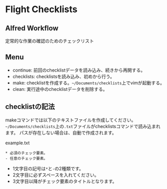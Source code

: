 # Flight Checklists
## Alfred Workflow
定常的な作業の確認のためのチェックリスト

## Menu
* continue: 前回のchecklistデータを読み込み、続きから再開する。
* checklists: checklistsを読み込み、初めから行う。
* make: checklistを作成する。`~/Documents/checklists`上でvimが起動する。
* clean: 実行途中のchecklistデータを削除する。

## checklistの記法
makeコマンドでは以下のテキストファイルを作成してください。
`~/Documents/checklists`上の`.txt`ファイルがchecklistsコマンドで読み込まれます。
パスが存在しない場合は、自動で作成されます。

example.txt
```
* 必須のチェック要素。
- 任意のチェック要素。
```

* 1文字目の記号は`*`と`-`の2種類です。
* 2文字目に必ずスペースを入れてください。
* 3文字目以降がチェック要素のタイトルとなります。

